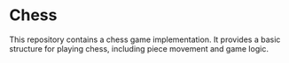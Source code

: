# Chess
This repository contains a chess game implementation. It provides a basic structure for playing chess, including piece movement and game logic.
